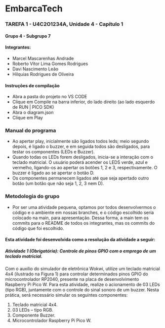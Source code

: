 # EmbarcaTech   
### TAREFA 1 - U4C2O1234A, Unidade 4 - Capítulo 1
#### Grupo 4 - Subgrupo 7
#### Integrantes:
* Marcel Mascarenhas Andrade
* Roberto Vítor Lima Gomes Rodrigues
* Davi Nascimento Leão
* Hilquias Rodrigues de Oliveira

#### Instruções de compilação
 * Abra a pasta do projeto no VS CODE
 * Clique em Compile na barra inferior, do lado direito (ao lado esquerdo de RUN | PICO SDK)
 * Abra o diagram.json
 * Clique em Play

 ### Manual do programa
 * Ao apertar play, inicialmente são ligados todos leds; meio segundo depois, é ligado o buzzer, e em seguida todos são desligados, para testar os componentes (LEDs e Buzzer).
 * Quando todas os LEDs forem desligados, inicia-se a interação com o teclado matricial. O usuário poderá acender os LEDS verde, azul e vermelho, ligando-os ao apertar os botões 1, 2 e 3, respectivamente. O buzzer é ligado ao se apertar o botão D.
 * Os componentes permanecem ligados até que seja apertado outro botão (um botão que não seja 1, 2, 3 nem D).

### Metodologia do grupo
* Por ser uma atividade pequena, optamos por todos desenvolvermos o código e o ambiente em nossas branches, e o código escolhido seria colocado na main, para apresentação. Dessa forma, a main tem os commits para o README de todos os integrantes, mas os commits do código que foi escolhido.


#### Esta atividade foi desenvolvida como a resolução da atividade a seguir:
##### Atividade 1 (Obrigatória): Controle de pinos GPIO com o emprego de um teclado matricial.
Com o auxílio do simulador de eletrônica Wokwi, utilize um teclado matricial 4x4 (ilustrado na Figura 1) para controlar determinados pinos GPIO do microcontrolador RP2040, presente na placa de desenvolvimento Raspberry Pi Pico W. Para esta atividade, realize o acionamento de 03 LEDs (tipo RGB), juntamente com o controle do sinal sonoro de um buzzer. Nesta prática, será necessário simular os seguintes componentes:
1) Teclado matricial 4x4.
2) 03 LEDs – tipo RGB.
3) Componente Buzzer.
4) Microcontrolador Raspberry Pi Pico W.
